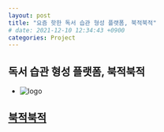 ```yaml
---
layout: post
title: "요즘 핫한 독서 습관 형성 플랫폼, 북적북적"
# date: 2021-12-10 12:34:43 +0900
categories: Project
---
```


## 독서 습관 형성 플랫폼, 북적북적

- ![logo](https://user-images.githubusercontent.com/28949166/154548568-5b8fe6b2-2a70-4d70-a168-e5108c0610a7.png)

## [북적북적](https://i6a305.p.ssafy.io/)
